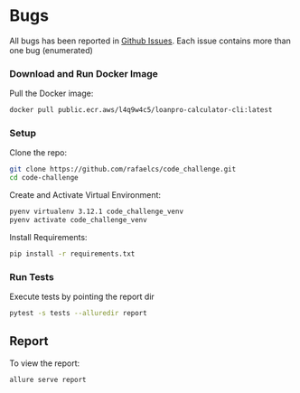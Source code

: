 # Bugs
All bugs has been reported in [Github Issues](https://github.com/rafaelcs/code_challenge/issues). Each issue contains more than one bug (enumerated)

### Download and Run Docker Image

Pull the Docker image:

```sh
docker pull public.ecr.aws/l4q9w4c5/loanpro-calculator-cli:latest
```

### Setup

Clone the repo:

```sh
git clone https://github.com/rafaelcs/code_challenge.git
cd code-challenge
```

Create and Activate Virtual Environment:

```sh
pyenv virtualenv 3.12.1 code_challenge_venv
pyenv activate code_challenge_venv
```

Install Requirements:

```sh
pip install -r requirements.txt
```

### Run Tests

Execute tests by pointing the report dir

```sh
pytest -s tests --alluredir report
```

## Report

To view the report:

```sh
allure serve report
```